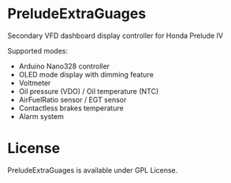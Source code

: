 PreludeExtraGuages
===================

Secondary VFD dashboard display controller for Honda Prelude IV

Supported modes:
 - Arduino Nano328 controller
 - OLED mode display with dimming feature
 - Voltmeter
 - Oil pressure (VDO) / Oil temperature (NTC)
 - AirFuelRatio sensor / EGT sensor
 - Contactless brakes temperature
 - Alarm system 

License
========

 PreludeExtraGuages is available under GPL License.
